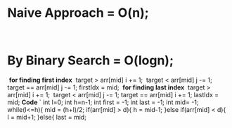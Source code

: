 # Naive Approach = O(n);
​
# By Binary Search = O(logn);
​
**for finding first index**
​
target > arr[mid]
i += 1;
​
target < arr[mid]
j -= 1;
target == arr[mid]
j -= 1;
firstIdx = mid;
​
**for finding last index**
​
target > arr[mid]
i += 1;
​
target < arr[mid]
j -= 1;
target == arr[mid]
i += 1;
lastIdx = mid;
**Code**
`
int l=0;
int h=n-1;
int first = -1;
int last = -1;
int mid= -1;
while(l<=h){
mid = (h+l)/2;
if(arr[mid] > d){
h = mid-1;
}else if(arr[mid] < d){
l = mid+1;
}else{
last = mid;